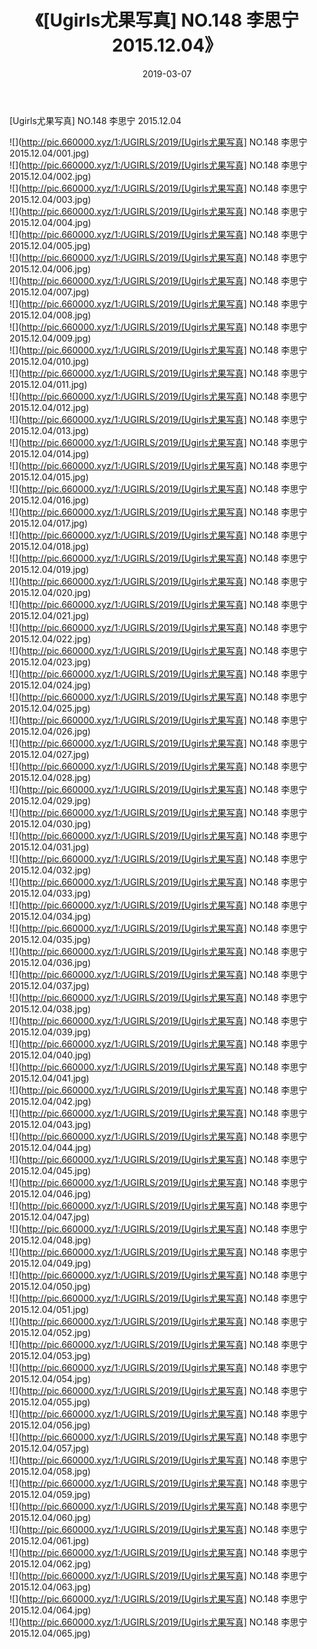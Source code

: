 ﻿---
layout: post
title:  《[Ugirls尤果写真] NO.148 李思宁 2015.12.04》
date:   2019-03-07
img: http://pic.660000.xyz/1:/UGIRLS/2019/[Ugirls尤果写真] NO.148 李思宁 2015.12.04/000.jpg
categories: [美女, 清纯, 唯美]
---

[Ugirls尤果写真] NO.148 李思宁 2015.12.04

 ![](http://pic.660000.xyz/1:/UGIRLS/2019/[Ugirls尤果写真] NO.148 李思宁 2015.12.04/001.jpg) <br>![](http://pic.660000.xyz/1:/UGIRLS/2019/[Ugirls尤果写真] NO.148 李思宁 2015.12.04/002.jpg) <br>![](http://pic.660000.xyz/1:/UGIRLS/2019/[Ugirls尤果写真] NO.148 李思宁 2015.12.04/003.jpg) <br>![](http://pic.660000.xyz/1:/UGIRLS/2019/[Ugirls尤果写真] NO.148 李思宁 2015.12.04/004.jpg) <br>![](http://pic.660000.xyz/1:/UGIRLS/2019/[Ugirls尤果写真] NO.148 李思宁 2015.12.04/005.jpg) <br>![](http://pic.660000.xyz/1:/UGIRLS/2019/[Ugirls尤果写真] NO.148 李思宁 2015.12.04/006.jpg) <br>![](http://pic.660000.xyz/1:/UGIRLS/2019/[Ugirls尤果写真] NO.148 李思宁 2015.12.04/007.jpg) <br>![](http://pic.660000.xyz/1:/UGIRLS/2019/[Ugirls尤果写真] NO.148 李思宁 2015.12.04/008.jpg) <br>![](http://pic.660000.xyz/1:/UGIRLS/2019/[Ugirls尤果写真] NO.148 李思宁 2015.12.04/009.jpg) <br>![](http://pic.660000.xyz/1:/UGIRLS/2019/[Ugirls尤果写真] NO.148 李思宁 2015.12.04/010.jpg) <br>![](http://pic.660000.xyz/1:/UGIRLS/2019/[Ugirls尤果写真] NO.148 李思宁 2015.12.04/011.jpg) <br>![](http://pic.660000.xyz/1:/UGIRLS/2019/[Ugirls尤果写真] NO.148 李思宁 2015.12.04/012.jpg) <br>![](http://pic.660000.xyz/1:/UGIRLS/2019/[Ugirls尤果写真] NO.148 李思宁 2015.12.04/013.jpg) <br>![](http://pic.660000.xyz/1:/UGIRLS/2019/[Ugirls尤果写真] NO.148 李思宁 2015.12.04/014.jpg) <br>![](http://pic.660000.xyz/1:/UGIRLS/2019/[Ugirls尤果写真] NO.148 李思宁 2015.12.04/015.jpg) <br>![](http://pic.660000.xyz/1:/UGIRLS/2019/[Ugirls尤果写真] NO.148 李思宁 2015.12.04/016.jpg) <br>![](http://pic.660000.xyz/1:/UGIRLS/2019/[Ugirls尤果写真] NO.148 李思宁 2015.12.04/017.jpg) <br>![](http://pic.660000.xyz/1:/UGIRLS/2019/[Ugirls尤果写真] NO.148 李思宁 2015.12.04/018.jpg) <br>![](http://pic.660000.xyz/1:/UGIRLS/2019/[Ugirls尤果写真] NO.148 李思宁 2015.12.04/019.jpg) <br>![](http://pic.660000.xyz/1:/UGIRLS/2019/[Ugirls尤果写真] NO.148 李思宁 2015.12.04/020.jpg) <br>![](http://pic.660000.xyz/1:/UGIRLS/2019/[Ugirls尤果写真] NO.148 李思宁 2015.12.04/021.jpg) <br>![](http://pic.660000.xyz/1:/UGIRLS/2019/[Ugirls尤果写真] NO.148 李思宁 2015.12.04/022.jpg) <br>![](http://pic.660000.xyz/1:/UGIRLS/2019/[Ugirls尤果写真] NO.148 李思宁 2015.12.04/023.jpg) <br>![](http://pic.660000.xyz/1:/UGIRLS/2019/[Ugirls尤果写真] NO.148 李思宁 2015.12.04/024.jpg) <br>![](http://pic.660000.xyz/1:/UGIRLS/2019/[Ugirls尤果写真] NO.148 李思宁 2015.12.04/025.jpg) <br>![](http://pic.660000.xyz/1:/UGIRLS/2019/[Ugirls尤果写真] NO.148 李思宁 2015.12.04/026.jpg) <br>![](http://pic.660000.xyz/1:/UGIRLS/2019/[Ugirls尤果写真] NO.148 李思宁 2015.12.04/027.jpg) <br>![](http://pic.660000.xyz/1:/UGIRLS/2019/[Ugirls尤果写真] NO.148 李思宁 2015.12.04/028.jpg) <br>![](http://pic.660000.xyz/1:/UGIRLS/2019/[Ugirls尤果写真] NO.148 李思宁 2015.12.04/029.jpg) <br>![](http://pic.660000.xyz/1:/UGIRLS/2019/[Ugirls尤果写真] NO.148 李思宁 2015.12.04/030.jpg) <br>![](http://pic.660000.xyz/1:/UGIRLS/2019/[Ugirls尤果写真] NO.148 李思宁 2015.12.04/031.jpg) <br>![](http://pic.660000.xyz/1:/UGIRLS/2019/[Ugirls尤果写真] NO.148 李思宁 2015.12.04/032.jpg) <br>![](http://pic.660000.xyz/1:/UGIRLS/2019/[Ugirls尤果写真] NO.148 李思宁 2015.12.04/033.jpg) <br>![](http://pic.660000.xyz/1:/UGIRLS/2019/[Ugirls尤果写真] NO.148 李思宁 2015.12.04/034.jpg) <br>![](http://pic.660000.xyz/1:/UGIRLS/2019/[Ugirls尤果写真] NO.148 李思宁 2015.12.04/035.jpg) <br>![](http://pic.660000.xyz/1:/UGIRLS/2019/[Ugirls尤果写真] NO.148 李思宁 2015.12.04/036.jpg) <br>![](http://pic.660000.xyz/1:/UGIRLS/2019/[Ugirls尤果写真] NO.148 李思宁 2015.12.04/037.jpg) <br>![](http://pic.660000.xyz/1:/UGIRLS/2019/[Ugirls尤果写真] NO.148 李思宁 2015.12.04/038.jpg) <br>![](http://pic.660000.xyz/1:/UGIRLS/2019/[Ugirls尤果写真] NO.148 李思宁 2015.12.04/039.jpg) <br>![](http://pic.660000.xyz/1:/UGIRLS/2019/[Ugirls尤果写真] NO.148 李思宁 2015.12.04/040.jpg) <br>![](http://pic.660000.xyz/1:/UGIRLS/2019/[Ugirls尤果写真] NO.148 李思宁 2015.12.04/041.jpg) <br>![](http://pic.660000.xyz/1:/UGIRLS/2019/[Ugirls尤果写真] NO.148 李思宁 2015.12.04/042.jpg) <br>![](http://pic.660000.xyz/1:/UGIRLS/2019/[Ugirls尤果写真] NO.148 李思宁 2015.12.04/043.jpg) <br>![](http://pic.660000.xyz/1:/UGIRLS/2019/[Ugirls尤果写真] NO.148 李思宁 2015.12.04/044.jpg) <br>![](http://pic.660000.xyz/1:/UGIRLS/2019/[Ugirls尤果写真] NO.148 李思宁 2015.12.04/045.jpg) <br>![](http://pic.660000.xyz/1:/UGIRLS/2019/[Ugirls尤果写真] NO.148 李思宁 2015.12.04/046.jpg) <br>![](http://pic.660000.xyz/1:/UGIRLS/2019/[Ugirls尤果写真] NO.148 李思宁 2015.12.04/047.jpg) <br>![](http://pic.660000.xyz/1:/UGIRLS/2019/[Ugirls尤果写真] NO.148 李思宁 2015.12.04/048.jpg) <br>![](http://pic.660000.xyz/1:/UGIRLS/2019/[Ugirls尤果写真] NO.148 李思宁 2015.12.04/049.jpg) <br>![](http://pic.660000.xyz/1:/UGIRLS/2019/[Ugirls尤果写真] NO.148 李思宁 2015.12.04/050.jpg) <br>![](http://pic.660000.xyz/1:/UGIRLS/2019/[Ugirls尤果写真] NO.148 李思宁 2015.12.04/051.jpg) <br>![](http://pic.660000.xyz/1:/UGIRLS/2019/[Ugirls尤果写真] NO.148 李思宁 2015.12.04/052.jpg) <br>![](http://pic.660000.xyz/1:/UGIRLS/2019/[Ugirls尤果写真] NO.148 李思宁 2015.12.04/053.jpg) <br>![](http://pic.660000.xyz/1:/UGIRLS/2019/[Ugirls尤果写真] NO.148 李思宁 2015.12.04/054.jpg) <br>![](http://pic.660000.xyz/1:/UGIRLS/2019/[Ugirls尤果写真] NO.148 李思宁 2015.12.04/055.jpg) <br>![](http://pic.660000.xyz/1:/UGIRLS/2019/[Ugirls尤果写真] NO.148 李思宁 2015.12.04/056.jpg) <br>![](http://pic.660000.xyz/1:/UGIRLS/2019/[Ugirls尤果写真] NO.148 李思宁 2015.12.04/057.jpg) <br>![](http://pic.660000.xyz/1:/UGIRLS/2019/[Ugirls尤果写真] NO.148 李思宁 2015.12.04/058.jpg) <br>![](http://pic.660000.xyz/1:/UGIRLS/2019/[Ugirls尤果写真] NO.148 李思宁 2015.12.04/059.jpg) <br>![](http://pic.660000.xyz/1:/UGIRLS/2019/[Ugirls尤果写真] NO.148 李思宁 2015.12.04/060.jpg) <br>![](http://pic.660000.xyz/1:/UGIRLS/2019/[Ugirls尤果写真] NO.148 李思宁 2015.12.04/061.jpg) <br>![](http://pic.660000.xyz/1:/UGIRLS/2019/[Ugirls尤果写真] NO.148 李思宁 2015.12.04/062.jpg) <br>![](http://pic.660000.xyz/1:/UGIRLS/2019/[Ugirls尤果写真] NO.148 李思宁 2015.12.04/063.jpg) <br>![](http://pic.660000.xyz/1:/UGIRLS/2019/[Ugirls尤果写真] NO.148 李思宁 2015.12.04/064.jpg) <br>![](http://pic.660000.xyz/1:/UGIRLS/2019/[Ugirls尤果写真] NO.148 李思宁 2015.12.04/065.jpg) <br>
